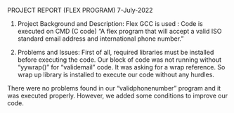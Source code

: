 PROJECT REPORT
(FLEX PROGRAM)
7-July-2022

1.	Project Background and Description:
Flex GCC is used : 
Code is executed on CMD (C code)
“A flex program that will accept a valid ISO standard email address and international phone number.”

2. Problems and Issues:
First of all, required libraries must be installed before executing the code. Our block of code was not running without “yywrap()” for “validemail” code. 
It was asking for a wrap reference. So wrap up library is installed to execute our code without any hurdles.

There were no problems found in our “validphonenumber” program and it was executed properly. However, we added some conditions to improve our code.

